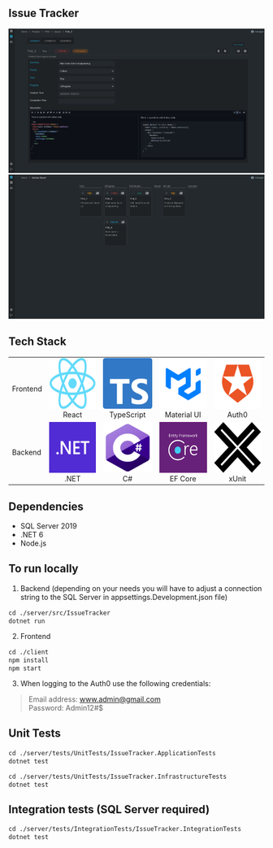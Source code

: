 Issue Tracker
------------

<img src="./assets/issue_1.jpg" >

<img src="./assets/kanban_1.jpg" >

## Tech Stack
|   |  |   |   |   | 
|---|---|---|---|---|
|  Frontend | <div align="center"><img src="./assets/react_logo.png" width="100" height="100"></br>React</div> | <div align="center"><img src="./assets/ts_logo.png" width="100" height="100"></br>TypeScript</div>  |  <div align="center"><img src="./assets/mui_logo.png" width="100" height="100"></br>Material UI</div> | <div align="center"><img src="./assets/auth0_logo2.png" width="100" height="100"></br>Auth0</div>  |
| Backend  | <div align="center"><img src="./assets/dotnet_logo.png" width="100" height="100"></br>.NET</div>| <div align="center"><img src="./assets/csharp_logo.png" width="100" height="100"></br>C#</div> | <div align="center"><img src="./assets/ef_logo.png" width="100" height="100"></br>EF Core</div>  | <div align="center"><img src="./assets/x_unit.png" width="100" height="100"></br>xUnit</div>  |
 
## Dependencies
+ SQL Server 2019
+ .NET 6
+ Node.js

## To run locally
1. Backend  (depending on your needs you will have to adjust a connection string to the SQL Server in appsettings.Development.json file)
```
cd ./server/src/IssueTracker
dotnet run
```
2. Frontend
  ```
  cd ./client 
  npm install
  npm start
  ```
3. When logging to the Auth0 use the following credentials: 
> Email address: www.admin@gmail.com </br>
> Password: Admin12#$


## Unit Tests
```
cd ./server/tests/UnitTests/IssueTracker.ApplicationTests 
dotnet test
```
```
cd ./server/tests/UnitTests/IssueTracker.InfrastructureTests
dotnet test
```
## Integration tests (SQL Server required)
```
cd ./server/tests/IntegrationTests/IssueTracker.IntegrationTests
dotnet test
```
 

